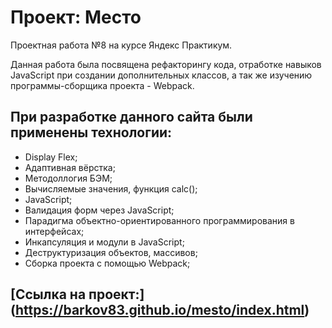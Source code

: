 # **Проект: Место**
Проектная работа №8 на курсе Яндекс Практикум.

Данная работа была посвящена рефакторингу кода, отработке навыков JavaScript при создании дополнительных классов, а так же изучению программы-сборщика проекта - Webpack.

## При разработке данного сайта были применены технологии:
* Display Flex;
* Адаптивная вёрстка;
* Методоллогия БЭМ;
* Вычисляемые значения, функция calc();
* JavaScript;
* Валидация форм через JavaScript; 
* Парадигма объектно-ориентированного программирования в интерфейсах;
* Инкапсуляция и модули в JavaScript;
* Деструктуризация объектов, массивов;
* Сборка проекта с помощью Webpack;


## [Ссылка на проект:] (https://barkov83.github.io/mesto/index.html)